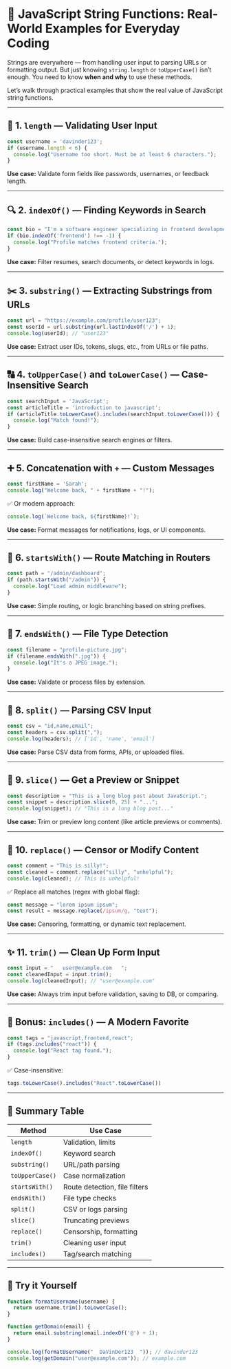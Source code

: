 # 🔡 JavaScript String Functions: Real-World Examples for Everyday Coding

Strings are everywhere — from handling user input to parsing URLs or formatting output. But just knowing `string.length` or `toUpperCase()` isn’t enough. You need to know **when and why** to use these methods.

Let’s walk through practical examples that show the real value of JavaScript string functions.

---

## 📏 1. `length` — Validating User Input

```js
const username = 'davinder123';
if (username.length < 6) {
  console.log("Username too short. Must be at least 6 characters.");
}
```

**Use case:** Validate form fields like passwords, usernames, or feedback length.

---

## 🔍 2. `indexOf()` — Finding Keywords in Search

```js
const bio = "I'm a software engineer specializing in frontend development.";
if (bio.indexOf('frontend') !== -1) {
  console.log("Profile matches frontend criteria.");
}
```

**Use case:** Filter resumes, search documents, or detect keywords in logs.

---

## ✂️ 3. `substring()` — Extracting Substrings from URLs

```js
const url = "https://example.com/profile/user123";
const userId = url.substring(url.lastIndexOf('/') + 1); 
console.log(userId); // "user123"
```

**Use case:** Extract user IDs, tokens, slugs, etc., from URLs or file paths.

---

## 🔠 4. `toUpperCase()` and `toLowerCase()` — Case-Insensitive Search

```js
const searchInput = 'JavaScript';
const articleTitle = 'introduction to javascript';
if (articleTitle.toLowerCase().includes(searchInput.toLowerCase())) {
  console.log("Match found!");
}
```

**Use case:** Build case-insensitive search engines or filters.

---

## ➕ 5. Concatenation with `+` — Custom Messages

```js
const firstName = 'Sarah';
console.log("Welcome back, " + firstName + "!");
```

✅ Or modern approach:

```js
console.log(`Welcome back, ${firstName}!`);
```

**Use case:** Format messages for notifications, logs, or UI components.

---

## 🚀 6. `startsWith()` — Route Matching in Routers

```js
const path = "/admin/dashboard";
if (path.startsWith("/admin")) {
  console.log("Load admin middleware");
}
```

**Use case:** Simple routing, or logic branching based on string prefixes.

---

## 🐾 7. `endsWith()` — File Type Detection

```js
const filename = "profile-picture.jpg";
if (filename.endsWith(".jpg")) {
  console.log("It's a JPEG image.");
}
```

**Use case:** Validate or process files by extension.

---

## 🔪 8. `split()` — Parsing CSV Input

```js
const csv = "id,name,email";
const headers = csv.split(",");
console.log(headers); // ['id', 'name', 'email']
```

**Use case:** Parse CSV data from forms, APIs, or uploaded files.

---

## 🧵 9. `slice()` — Get a Preview or Snippet

```js
const description = "This is a long blog post about JavaScript.";
const snippet = description.slice(0, 25) + "...";
console.log(snippet); // "This is a long blog post..."
```

**Use case:** Trim or preview long content (like article previews or comments).

---

## 🧼 10. `replace()` — Censor or Modify Content

```js
const comment = "This is silly!";
const cleaned = comment.replace("silly", "unhelpful");
console.log(cleaned); // This is unhelpful!
```

✅ Replace all matches (regex with global flag):

```js
const message = "lorem ipsum ipsum";
const result = message.replace(/ipsum/g, "text");
```

**Use case:** Censoring, formatting, or dynamic text replacement.

---

## ✨ 11. `trim()` — Clean Up Form Input

```js
const input = "   user@example.com   ";
const cleanedInput = input.trim();
console.log(cleanedInput); // "user@example.com"
```

**Use case:** Always trim input before validation, saving to DB, or comparing.

---

## 🔄 Bonus: `includes()` — A Modern Favorite

```js
const tags = "javascript,frontend,react";
if (tags.includes("react")) {
  console.log("React tag found.");
}
```

✅ Case-insensitive:

```js
tags.toLowerCase().includes("React".toLowerCase())
```

---

## 🎯 Summary Table

| Method           | Use Case                                  |
|------------------|--------------------------------------------|
| `length`         | Validation, limits                        |
| `indexOf()`      | Keyword search                            |
| `substring()`    | URL/path parsing                          |
| `toUpperCase()`  | Case normalization                        |
| `startsWith()`   | Route detection, file filters             |
| `endsWith()`     | File type checks                          |
| `split()`        | CSV or logs parsing                       |
| `slice()`        | Truncating previews                       |
| `replace()`      | Censorship, formatting                    |
| `trim()`         | Cleaning user input                       |
| `includes()`     | Tag/search matching                       |

---

## 🧪 Try it Yourself

```js
function formatUsername(username) {
  return username.trim().toLowerCase();
}

function getDomain(email) {
  return email.substring(email.indexOf('@') + 1);
}

console.log(formatUsername("  DaVinDer123  ")); // davinder123
console.log(getDomain("user@example.com")); // example.com
```